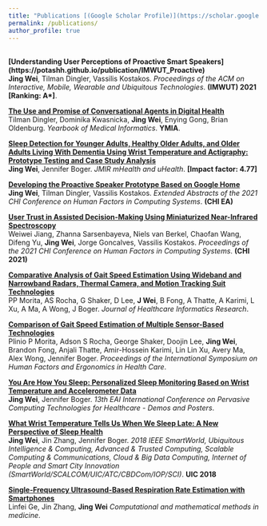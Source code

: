 ```yaml
---
title: "Publications [(Google Scholar Profile)](https://scholar.google.com.au/citations?user=z45wQDYAAAAJ&hl=en)"
permalink: /publications/
author_profile: true
---
```


<br>
<b>[Understanding User Perceptions of Proactive Smart Speakers](https://potashh.github.io/publication/IMWUT_Proactive)</b> <br> 
<b>Jing Wei</b>, Tilman Dingler, Vassilis Kostakos.
<i>Proceedings of the ACM on Interactive, Mobile, Wearable and Ubiquitous Technologies</i>. <b>(IMWUT) 2021 [Ranking: A*]</b>.

<b>[The Use and Promise of Conversational Agents in Digital Health](https://potashh.github.io/publication/YMIA)</b> <br> 
Tilman Dingler, Dominika Kwasnicka, <b>Jing Wei</b>, Enying Gong, Brian Oldenburg.
<i>Yearbook of Medical Informatics</i>. <b>YMIA</b>.

<b>[Sleep Detection for Younger Adults, Healthy Older Adults, and Older Adults Living With Dementia Using Wrist Temperature and Actigraphy: Prototype Testing and Case Study Analysis](https://potashh.github.io/publication/JMIR) </b> <br>
<b>Jing Wei</b>, Jennifer Boger.
<i>JMIR mHealth and uHealth</i>. <b>[Impact factor: 4.77]</b>

<b>[Developing the Proactive Speaker Prototype Based on Google Home](https://potashh.github.io/publication/CHI_EA_Proactive)</b> <br>
<b>Jing Wei</b>, Tilman Dingler, Vassilis Kostakos.
<i> Extended Abstracts of the 2021 CHI Conference on Human Factors in Computing Systems</i>. <b>(CHI EA)</b>

<b>[User Trust in Assisted Decision-Making Using Miniaturized Near-Infrared Spectroscopy](https://potashh.github.io/publication/NIRS)</b> <br>
Weiwei Jiang, Zhanna Sarsenbayeva, Niels van Berkel, Chaofan Wang, Difeng Yu, <b>Jing Wei</b>, Jorge Goncalves, Vassilis Kostakos.
<i>Proceedings of the 2021 CHI Conference on Human Factors in Computing Systems</i>. <b>(CHI 2021)</b>

<b>[Comparative Analysis of Gait Speed Estimation Using Wideband and Narrowband Radars, Thermal Camera, and Motion Tracking Suit Technologies](https://potashh.github.io/publication/JHIR)</b> <br>
PP Morita, AS Rocha, G Shaker, D Lee, <b>J Wei</b>, B Fong, A Thatte, A Karimi, L Xu, A Ma, A Wong, J Boger.
<i>Journal of Healthcare Informatics Research</i>.

<b>[Comparison of Gait Speed Estimation of Multiple Sensor-Based Technologies](https://potashh.github.io/publication/HF)</b> <br>
Plinio P Morita, Adson S Rocha, George Shaker, Doojin Lee, <b>Jing Wei</b>, Brandon Fong, Anjali Thatte, Amir-Hossein Karimi, Lin Lin Xu, Avery Ma, Alex Wong, Jennifer Boger.
<i>Proceedings of the International Symposium on Human Factors and Ergonomics in Health Care</i>.

<b>[You Are How You Sleep: Personalized Sleep Monitoring Based on Wrist Temperature and Accelerometer Data](https://potashh.github.io/publication/EAI)</b> <br>
<b>Jing Wei</b>, Jennifer Boger.
<i>13th EAI International Conference on Pervasive Computing Technologies for Healthcare - Demos and Posters</i>.

<b>[What Wrist Temperature Tells Us When We Sleep Late: A New Perspective of Sleep Health](https://potashh.github.io/publication/UIC)</b> <br>
<b>Jing Wei</b>, Jin Zhang, Jennifer Boger.
<i>2018 IEEE SmartWorld, Ubiquitous Intelligence & Computing, Advanced & Trusted Computing, Scalable Computing & Communications, Cloud & Big Data Computing, Internet of People and Smart City Innovation (SmartWorld/SCALCOM/UIC/ATC/CBDCom/IOP/SCI)</i>. <b> UIC 2018 </b>

<b>[Single-Frequency Ultrasound-Based Respiration Rate Estimation with Smartphones](https://potashh.github.io/publication/FREQ)</b> <br>
Linfei Ge, Jin Zhang, <b>Jing Wei</b>
<i>Computational and mathematical methods in medicine</i>. 

